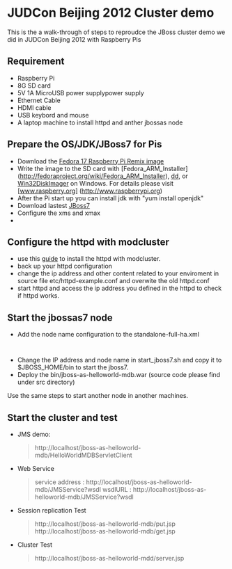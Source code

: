 JUDCon Beijing 2012 Cluster demo 
========================
This is the a walk-through of steps to reproudce the JBoss cluster demo we did in JUDCon Beijing 2012 with Raspberry Pis

Requirement 
-------------------
* Raspberry Pi
* 8G SD card 
* 5V 1A MicroUSB power supplypower supply
* Ethernet Cable 
* HDMI cable 
* USB keybord and mouse
* A laptop machine to install httpd and anther jbossas node

Prepare the OS/JDK/JBoss7 for Pis
-------------------
* Download the [Fedora 17 Raspberry Pi Remix image](http://scotland.proximity.on.ca/raspberrypi/f17-releases/v5/latest)
* Write the image to the SD card with [Fedora_ARM_Installer] (http://fedoraproject.org/wiki/Fedora_ARM_Installer), 
[dd](http://en.wikipedia.org/wiki/Dd_(Unix)), or [Win32DiskImager](https://launchpad.net/win32-image-writer/+download) on Windows.
For details please visit [www.raspberry.org] (http://www.raspberrypi.org)
* After the Pi start up you can install jdk with "yum install openjdk"
* Download lastest [JBoss7](http://www.jboss.org/jbossas/downloads)
* Configure the xms and xmax
* 

Configure the httpd with modcluster
--------------------
* use this [guide](http://docs.jboss.org/mod_cluster/1.2.0/html/Quick_Start_Guide.html#d0e261) to install the httpd with modcluster.
* back up your httpd configuration 
* change the ip address and other content related to your enviroment in source file etc/httpd-example.conf and overwite the old httpd.conf
* start httpd and access the ip address you defined in the httpd to check if httpd works.  

Start the jbossas7 node  
-------------------
* Add the node name configuration to the standalone-full-ha.xml
   <code>
    <system-properties>
        <property name="jboss.mod_cluster.jvmRoute" value="node1"/>
    </system-properties>
  </code>
* Change the IP address and node name in start_jboss7.sh and copy it to $JBOSS_HOME/bin to start the jboss7.
* Deploy the bin/jboss-as-helloworld-mdb.war (source code please find under src directory)

Use the same steps to start another node in another machines. 

Start the cluster and test
------------------- 
* JMS demo:
    >http://localhost/jboss-as-helloworld-mdb/HelloWorldMDBServletClient
* Web Service
    >service address :   http://localhost/jboss-as-helloworld-mdb/JMSService?wsdl
    >wsdlURL :   http://localhost/jboss-as-helloworld-mdb/JMSService?wsdl 

* Session replication Test
    >http://localhost/jboss-as-helloworld-mdb/put.jsp
    >http://localhost/jboss-as-helloworld-mdb/get.jsp
* Cluster Test
    >http://localhost/jboss-as-helloworld-mdd/server.jsp




